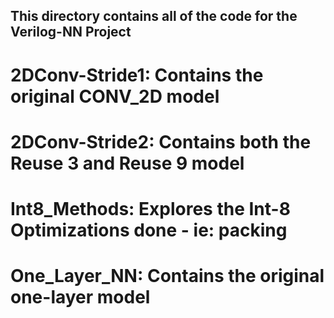 ## This directory contains all of the code for the Verilog-NN Project

# 2DConv-Stride1: Contains the original CONV_2D model

# 2DConv-Stride2: Contains both the Reuse 3 and Reuse 9 model

# Int8_Methods: Explores the Int-8 Optimizations done - ie: packing

# One_Layer_NN: Contains the original one-layer model
